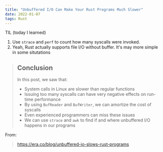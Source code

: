 ```yaml
---
title: "Unbuffered I/O Can Make Your Rust Programs Much Slower"
date: 2022-01-07
tags: Rust
---
```


TIL (today I learned)

1. Use `strace` and `perf` to count how many syscalls were invoked.
2. Yeah, Rust actually supports file I/O without buffer. It's may more simple in some situtations

> ## Conclusion
> In this post, we saw that:
> * System calls in Linux are slower than regular functions
> * Issuing too many syscalls can have very negative effects on run-time performance
> * By using `BufReader` and `BufWriter`, we can amortize the cost of syscalls
> * Even experienced programmers can miss these issues
> * We can use `strace` and `awk` to find if and where unbuffered I/O happens in our programs

From:

> https://era.co/blog/unbuffered-io-slows-rust-programs

